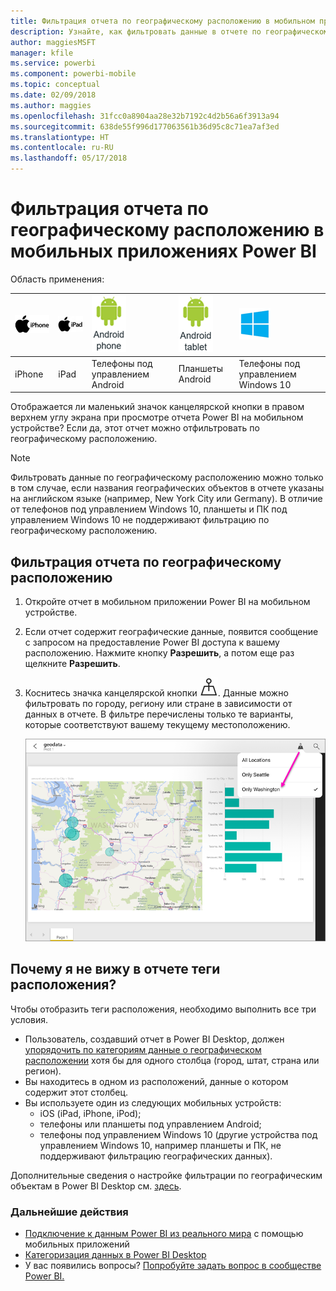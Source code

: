 ```yaml
---
title: Фильтрация отчета по географическому расположению в мобильном приложении Power BI
description: Узнайте, как фильтровать данные в отчете по географическому расположению в мобильных приложениях Microsoft Power BI, если владелец отчета настроил геотеги.
author: maggiesMSFT
manager: kfile
ms.service: powerbi
ms.component: powerbi-mobile
ms.topic: conceptual
ms.date: 02/09/2018
ms.author: maggies
ms.openlocfilehash: 31fcc0a8904aa28e32b7192c4d2b56a6f3913a94
ms.sourcegitcommit: 638de55f996d177063561b36d95c8c71ea7af3ed
ms.translationtype: HT
ms.contentlocale: ru-RU
ms.lasthandoff: 05/17/2018
---
```

# <a name="filter-a-report-by-geographic-location-in-the-power-bi-mobile-apps"></a>Фильтрация отчета по географическому расположению в мобильных приложениях Power BI
Область применения:

| ![iPhone](media/mobile-apps-geographic-filtering/iphone-logo-50-px.png) | ![iPad](media/mobile-apps-geographic-filtering/ipad-logo-50-px.png) | ![Телефон Android](media/mobile-apps-geographic-filtering/android-phone-logo-50-px.png) | ![Планшет Android](media/mobile-apps-geographic-filtering/android-tablet-logo-50-px.png) | ![Планшет Android](media/mobile-apps-geographic-filtering/win-10-logo-50-px.png) |
|:--- |:--- |:--- |:--- |:--- |
| iPhone |iPad |Телефоны под управлением Android |Планшеты Android |Телефоны под управлением Windows 10 |

Отображается ли маленький значок канцелярской кнопки в правом верхнем углу экрана при просмотре отчета Power BI на мобильном устройстве? Если да, этот отчет можно отфильтровать по географическому расположению.

> [!NOTE]
> Фильтровать данные по географическому расположению можно только в том случае, если названия географических объектов в отчете указаны на английском языке (например, New York City или Germany). В отличие от телефонов под управлением Windows 10, планшеты и ПК под управлением Windows 10 не поддерживают фильтрацию по географическому расположению.
> 
> 

## <a name="filter-your-report-by-your-geographic-location"></a>Фильтрация отчета по географическому расположению
1. Откройте отчет в мобильном приложении Power BI на мобильном устройстве.
2. Если отчет содержит географические данные, появится сообщение с запросом на предоставление Power BI доступа к вашему расположению. Нажмите кнопку **Разрешить**, а потом еще раз щелкните **Разрешить**.
3. Коснитесь значка канцелярской кнопки ![Значок канцелярской кнопки](media/mobile-apps-geographic-filtering/power-bi-mobile-geo-icon.png). Данные можно фильтровать по городу, региону или стране в зависимости от данных в отчете. В фильтре перечислены только те варианты, которые соответствуют вашему текущему местоположению.
   
    ![Фильтр в виде канцелярской кнопки](media/mobile-apps-geographic-filtering/power-bi-mobile-geo-map-set-filter.png)

## <a name="why-dont-i-see-location-tags-on-a-report"></a>Почему я не вижу в отчете теги расположения?
Чтобы отобразить теги расположения, необходимо выполнить все три условия. 

* Пользователь, создавший отчет в Power BI Desktop, должен [упорядочить по категориям данные о географическом расположении](desktop-mobile-geofiltering.md) хотя бы для одного столбца (город, штат, страна или регион).
* Вы находитесь в одном из расположений, данные о котором содержит этот столбец.
* Вы используете один из следующих мобильных устройств:
  * iOS (iPad, iPhone, iPod);
  * телефоны или планшеты под управлением Android;
  * телефоны под управлением Windows 10 (другие устройства под управлением Windows 10, например планшеты и ПК, не поддерживают фильтрацию географических данных).

Дополнительные сведения о настройке фильтрации по географическим объектам в Power BI Desktop см. [здесь](desktop-mobile-geofiltering.md).

### <a name="next-steps"></a>Дальнейшие действия
* [Подключение к данным Power BI из реального мира](mobile-apps-data-in-real-world-context.md) с помощью мобильных приложений
* [Категоризация данных в Power BI Desktop](desktop-data-categorization.md) 
* У вас появились вопросы? [Попробуйте задать вопрос в сообществе Power BI.](http://community.powerbi.com/)


